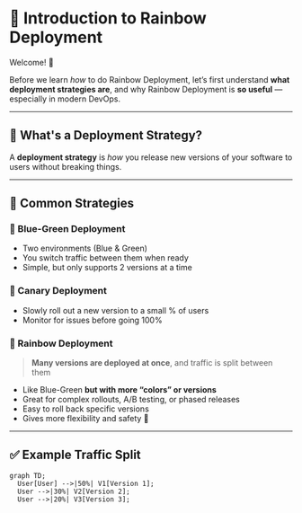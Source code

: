 # 🧠 Introduction to Rainbow Deployment

Welcome! 👋

Before we learn *how* to do Rainbow Deployment, let’s first understand **what deployment strategies are**, and why Rainbow Deployment is **so useful** — especially in modern DevOps.

---

## 🚨 What's a Deployment Strategy?

A **deployment strategy** is *how* you release new versions of your software to users without breaking things.

---

## 🔵 Common Strategies

### 🔹 Blue-Green Deployment
- Two environments (Blue & Green)
- You switch traffic between them when ready
- Simple, but only supports 2 versions at a time

### 🐤 Canary Deployment
- Slowly roll out a new version to a small % of users
- Monitor for issues before going 100%

### 🌈 Rainbow Deployment
> **Many versions are deployed at once**, and traffic is split between them

- Like Blue-Green **but with more “colors” or versions**
- Great for complex rollouts, A/B testing, or phased releases
- Easy to roll back specific versions
- Gives more flexibility and safety 🚀

---

## ✅ Example Traffic Split

```mermaid
graph TD;
  User[User] -->|50%| V1[Version 1];
  User -->|30%| V2[Version 2];
  User -->|20%| V3[Version 3];
